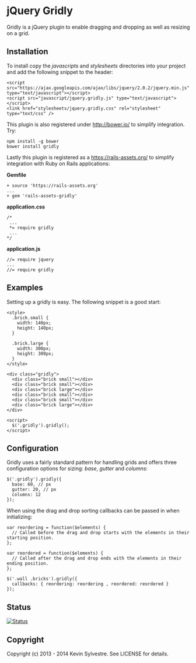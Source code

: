 # jQuery Gridly

Gridly is a jQuery plugin to enable dragging and dropping as well as resizing on a grid.

## Installation

To install copy the *javascripts* and *stylesheets* directories into your project and add the following snippet to the header:

    <script src="https://ajax.googleapis.com/ajax/libs/jquery/2.0.2/jquery.min.js" type="text/javascript"></script>
    <script src="javascript/jquery.gridly.js" type="text/javascript"></script>
    <link href="stylesheets/jquery.gridly.css" rel="stylesheet" type="text/css" />

This plugin is also registered under http://bower.io/ to simplify integration. Try:

    npm install -g bower
    bower install gridly

Lastly this plugin is registered as a https://rails-assets.org/ to simplify integration with Ruby on Rails applications:

**Gemfile**

    + source 'https://rails-assets.org'
    ...
    + gem 'rails-assets-gridly'

**application.css**

    /*
     ...
     *= require gridly
     ...
    */

**application.js**

    //= require jquery
    ...
    //= require gridly

## Examples

Setting up a gridly is easy. The following snippet is a good start:

    <style>
      .brick.small {
        width: 140px;
        height: 140px;
      }

      .brick.large {
        width: 300px;
        height: 300px;
      }
    </style>

    <div class="gridly">
      <div class="brick small"></div>
      <div class="brick small"></div>
      <div class="brick large"></div>
      <div class="brick small"></div>
      <div class="brick small"></div>
      <div class="brick large"></div>
    </div>

    <script>
      $('.gridly').gridly();
    </script>

## Configuration

Gridly uses a fairly standard pattern for handling grids and offers three configuration options for sizing: *base*, *gutter* and *columns*:

    $('.gridly').gridly({
      base: 60, // px 
      gutter: 20, // px
      columns: 12
    });

When using the drag and drop sorting callbacks can be passed in when initializing:

    var reordering = function($elements) {
      // Called before the drag and drop starts with the elements in their starting position.
    };

    var reordered = function($elements) {
      // Called after the drag and drop ends with the elements in their ending position.
    };

    $('.wall .bricks').gridly({
      callbacks: { reordering: reordering , reordered: reordered }
    });

## Status

[![Status](https://travis-ci.org/ksylvest/jquery-gridly.png)](https://travis-ci.org/ksylvest/jquery-gridly)

## Copyright

Copyright (c) 2013 - 2014 Kevin Sylvestre. See LICENSE for details.
